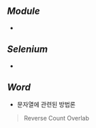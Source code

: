 *Module*  
-----  
-

*Selenium*  
-----  
-

*Word*  
-----  
- 문자열에 관련된 방법론

> Reverse
> Count
> Overlab
